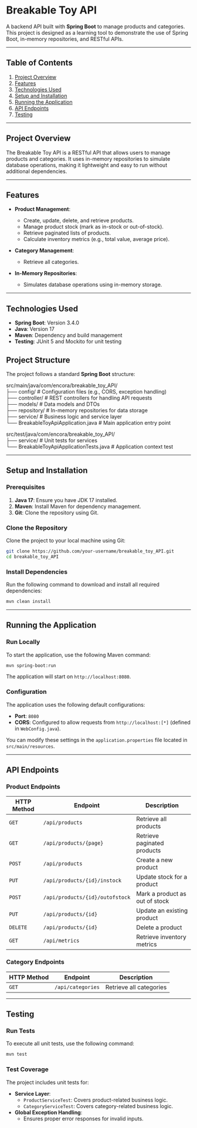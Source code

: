 # Breakable Toy API

A backend API built with **Spring Boot** to manage products and categories. This project is designed as a learning tool to demonstrate the use of Spring Boot, in-memory repositories, and RESTful APIs.

---

## **Table of Contents**
1. [Project Overview](#project-overview)
2. [Features](#features)
3. [Technologies Used](#technologies-used)
5. [Setup and Installation](#setup-and-installation)
6. [Running the Application](#running-the-application)
7. [API Endpoints](#api-endpoints)
8. [Testing](#testing)
---

## **Project Overview**
The Breakable Toy API is a RESTful API that allows users to manage products and categories. It uses in-memory repositories to simulate database operations, making it lightweight and easy to run without additional dependencies.

---

## **Features**
- **Product Management**:
  - Create, update, delete, and retrieve products.
  - Manage product stock (mark as in-stock or out-of-stock).
  - Retrieve paginated lists of products.
  - Calculate inventory metrics (e.g., total value, average price).

- **Category Management**:
  - Retrieve all categories.

- **In-Memory Repositories**:
  - Simulates database operations using in-memory storage.

---

## **Technologies Used**
- **Spring Boot**: Version 3.4.0
- **Java**: Version 17
- **Maven**: Dependency and build management
- **Testing**: JUnit 5 and Mockito for unit testing


## **Project Structure**
The project follows a standard **Spring Boot** structure:

src/main/java/com/encora/breakable_toy_API/  
├── config/                      # Configuration files (e.g., CORS, exception handling)  
├── controller/                  # REST controllers for handling API requests  
├── models/                      # Data models and DTOs  
├── repository/                  # In-memory repositories for data storage  
├── service/                     # Business logic and service layer  
└── BreakableToyApiApplication.java  # Main application entry point  

src/test/java/com/encora/breakable_toy_API/  
├── service/                     # Unit tests for services  
└── BreakableToyApiApplicationTests.java  # Application context test


---

## **Setup and Installation**

### **Prerequisites**
1. **Java 17**: Ensure you have JDK 17 installed.
2. **Maven**: Install Maven for dependency management.
3. **Git**: Clone the repository using Git.

### **Clone the Repository**
Clone the project to your local machine using Git:
```bash
git clone https://github.com/your-username/breakable_toy_API.git
cd breakable_toy_API
```

### **Install Dependencies**
Run the following command to download and install all required dependencies:
```bash
mvn clean install
```

---

## **Running the Application**

### **Run Locally**
To start the application, use the following Maven command:
```bash
mvn spring-boot:run
```

The application will start on `http://localhost:8080`.

### **Configuration**
The application uses the following default configurations:
- **Port**: `8080`
- **CORS**: Configured to allow requests from `http://localhost:[*]` (defined in `WebConfig.java`).

You can modify these settings in the `application.properties` file located in `src/main/resources`.

---

## **API Endpoints**

### **Product Endpoints**
| HTTP Method | Endpoint                     | Description                              |
|-------------|------------------------------|------------------------------------------|
| `GET`       | `/api/products`              | Retrieve all products                   |
| `GET`       | `/api/products/{page}`       | Retrieve paginated products             |
| `POST`      | `/api/products`              | Create a new product                    |
| `PUT`       | `/api/products/{id}/instock` | Update stock for a product              |
| `POST`      | `/api/products/{id}/outofstock` | Mark a product as out of stock          |
| `PUT`       | `/api/products/{id}`         | Update an existing product              |
| `DELETE`    | `/api/products/{id}`         | Delete a product                        |
| `GET`       | `/api/metrics`               | Retrieve inventory metrics              |

### **Category Endpoints**
| HTTP Method | Endpoint                     | Description                              |
|-------------|------------------------------|------------------------------------------|
| `GET`       | `/api/categories`            | Retrieve all categories                 |

---

## **Testing**

### **Run Tests**
To execute all unit tests, use the following command:
```bash
mvn test
```

### **Test Coverage**
The project includes unit tests for:
- **Service Layer**:
  - `ProductServiceTest`: Covers product-related business logic.
  - `CategoryServiceTest`: Covers category-related business logic.
- **Global Exception Handling**:
  - Ensures proper error responses for invalid inputs.
